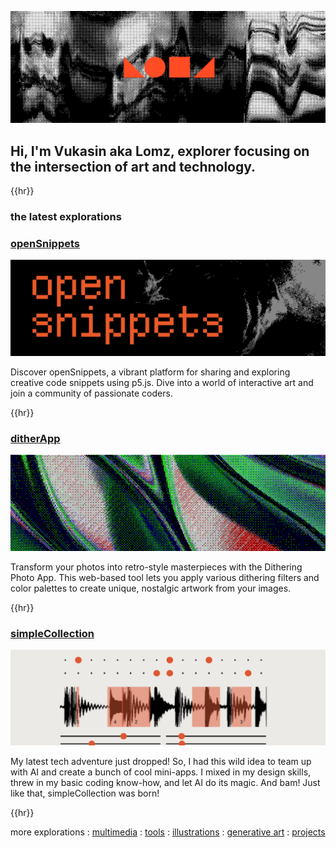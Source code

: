 ![WhiteFox Logo](images/lomzHome.png)

## Hi, I'm Vukasin aka Lomz, explorer focusing on the intersection of art and technology.

{{hr}}

### the latest explorations

### [openSnippets](openSnippets.html)

![openSnippets](images/openSnippets.png)

Discover openSnippets, a vibrant platform for sharing and exploring creative code snippets using p5.js. Dive into a world of interactive art and join a community of passionate coders.

{{hr}}

### [ditherApp](ditherApp.html)

![ditherApp](images/ditheringApp.png)

Transform your photos into retro-style masterpieces with the Dithering Photo App. This web-based tool lets you apply various dithering filters and color palettes to create unique, nostalgic artwork from your images.

{{hr}}

### [simpleCollection](simpleCollection.html)

![simpleCollection](images/simpleCollection.png)

My latest tech adventure just dropped! So, I had this wild idea to team up with AI and create a bunch of cool mini-apps. I mixed in my design skills, threw in my basic coding know-how, and let AI do its magic. And bam! Just like that, simpleCollection was born!

{{hr}}

more explorations : 
[multimedia](multimedia.html) : [tools](tools.html) : [illustrations](illustrations.html) : [generative art](generativeart.html) : [projects](projects.html)